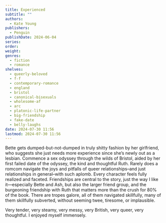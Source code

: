 ```yaml
---
title: Experienced
subtitle: ""
authors:
  - Kate Young
publishers:
  - Penguin
publishDate: 2024-06-04
series: 
order: 
weight: 
genres:
  - fiction
  - romance
shelves:
  - queerly-beloved
  - f-f
  - contemporary-romance
  - england
  - bristol
  - canonical-bisexuals
  - wholesome-af
  - arc
  - platonic-life-partner
  - big-friendship
  - fake-date
  - belly-laughs
date: 2024-07-30 11:56
lastmod: 2024-07-30 11:56
---
```

Bette gets dumped-but-not-dumped in truly shitty fashion by her girlfriend, who suggests she just needs more experience since she’s newly out as a lesbian. Commence a sex odyssey through the wilds of Bristol, aided by her first failed date of the odyssey, the kind and thoughtful Ruth. Rarely does a romcom navigate the joys and pitfalls of queer relationships–and just relationships in general–with such aplomb. Every character feels fully realized and faceted. Friendships are central to the story, just the way I like it—especially Bette and Ash, but also the larger friend group, and the burgeoning friendship with Ruth that matters more than the crush for 80% of the book. There are tropes galore, all of them navigated skillfully, many of them skillfully subverted, without seeming twee, tiresome, or implausible.

Very tender, very steamy, very messy, very British, very queer, very thoughtful. I enjoyed myself immensely.